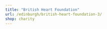 ```yaml
---
title: "British Heart Foundation"
url: /edinburgh/british-heart-foundation-3/
shop: charity
---
```

